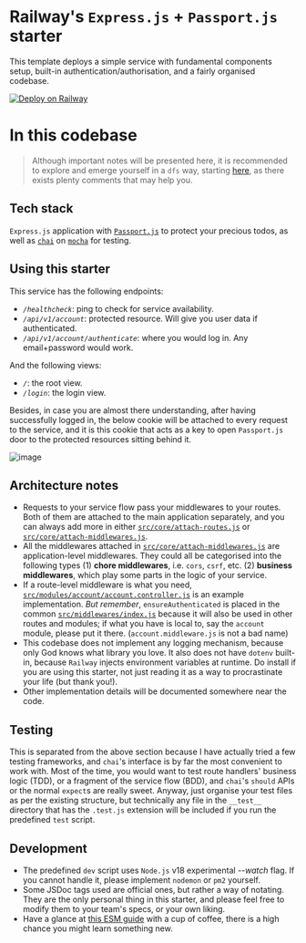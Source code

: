 # Railway's `Express.js` + `Passport.js` starter

This template deploys a simple service with fundamental components setup, built-in authentication/authorisation, and a fairly organised codebase.

[![Deploy on Railway](https://railway.app/button.svg)](https://railway.app/template/7VIvXX?referralCode=h4Sp39)

# In this codebase

> Although important notes will be presented here, it is recommended to explore and emerge yourself in a `dfs` way, starting [here](https://github.com/edmondwinston/railway-nodejs/blob/main/src/index.js), as there exists plenty comments that may help you.

## Tech stack

`Express.js` application with [`Passport.js`](https://github.com/jaredhanson/passport) to protect your precious todos, as well as [`chai`](https://github.com/chaijs/chai) on [`mocha`](https://github.com/mochajs/mocha) for testing.

## Using this starter

This service has the following endpoints:

- _`/healthcheck`_: ping to check for service availability.
- _`/api/v1/account`_: protected resource. Will give you user data if authenticated.
- _`/api/v1/account/authenticate`_: where you would log in. Any email+password would work.

And the following views:

- _`/`_: the root view.
- _`/login`_: the login view.

Besides, in case you are almost there understanding, after having successfully logged in, the below cookie will be attached to every request to the service, and it is this cookie that acts as a key to open `Passport.js` door to the protected resources sitting behind it.

![image](https://github.com/edmondwinston/railway-nodejs/assets/132081506/e13af1a8-038c-46d9-8f64-34c6c7e168ec)

## Architecture notes

- Requests to your service flow pass your middlewares to your routes. Both of them are attached to the main application separately, and you can always add more in either [`src/core/attach-routes.js`](https://github.com/edmondwinston/railway-nodejs/blob/main/src/core/attach-routes.js) or [`src/core/attach-middlewares.js`](https://github.com/edmondwinston/railway-nodejs/blob/main/src/core/attach-middlewares.js).
- All the middlewares attached in [`src/core/attach-middlewares.js`](https://github.com/edmondwinston/railway-nodejs/blob/main/src/core/attach-middlewares.js) are application-level middlewares. They could all be categorised into the following types (1) **chore middlewares**, i.e. `cors`, `csrf`, etc. (2) **business middlewares**, which play some parts in the logic of your service.
- If a route-level middleware is what you need, [`src/modules/account/account.controller.js`](https://github.com/edmondwinston/railway-nodejs/blob/4bd82218e273149e9b7a56c077fd6fd034300570/src/modules/account/account.controller.js#L11) is an example implementation. _But remember_, `ensureAuthenticated` is placed in the common [`src/middlewares/index.js`](https://github.com/edmondwinston/railway-nodejs/blob/main/src/middlewares/index.js) because it will also be used in other routes and modules; if what you have is local to, say the `account` module, please put it there. (`account.middleware.js` is not a bad name)
- This codebase does not implement any logging mechanism, because only God knows what library you love. It also does not have `dotenv` built-in, because `Railway` injects environment variables at runtime. Do install if you are using this starter, not just reading it as a way to procrastinate your life (but thank you!).
- Other implementation details will be documented somewhere near the code.

## Testing

This is separated from the above section because I have actually tried a few testing frameworks, and `chai`'s interface is by far the most convenient to work with. Most of the time, you would want to test route handlers' business logic (TDD), or a fragment of the service flow (BDD), and `chai`'s `should` APIs or the normal `expect`s are really sweet. Anyway, just organise your test files as per the existing structure, but technically any file in the `__test__` directory that has the `.test.js` extension will be included if you run the predefined `test` script.

## Development

- The predefined `dev` script uses `Node.js` v18 experimental _--watch_ flag. If you cannot handle it, please implement `nodemon` or `pm2` yourself.
- Some JSDoc tags used are official ones, but rather a way of notating. They are the only personal thing in this starter, and please feel free to modify them to your team's specs, or your own liking.
- Have a glance at [this ESM guide](https://nodejs.org/api/esm.html) with a cup of coffee, there is a high chance you might learn something new.
